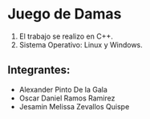 # Juego de Damas
1. El trabajo se realizo en C++.
2. Sistema Operativo: Linux y Windows.

## Integrantes:
- Alexander Pinto De la Gala
- Oscar Daniel Ramos Ramirez
- Jesamin Melissa Zevallos Quispe

